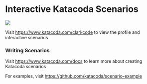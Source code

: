 # Interactive Katacoda Scenarios

[![](http://shields.katacoda.com/katacoda/clarkcode/count.svg)](https://www.katacoda.com/clarkcode "Get your profile on Katacoda.com")

Visit https://www.katacoda.com/clarkcode to view the profile and interactive scenarios

### Writing Scenarios
Visit https://www.katacoda.com/docs to learn more about creating Katacoda scenarios

For examples, visit https://github.com/katacoda/scenario-example

